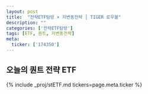 ```yaml
---
layout: post
title:  "전략ETF탐방 × 저변동전략 │ TIGER 로우볼"
description: ""
categories: ['전략ETF탐방']
tags: [ETF, 퀀트, 저변동전략]
meta:
  ticker: ['174350']
---
```


## 오늘의 퀀트 전략 ETF

{% include _proj/stETF.md tickers=page.meta.ticker %}


